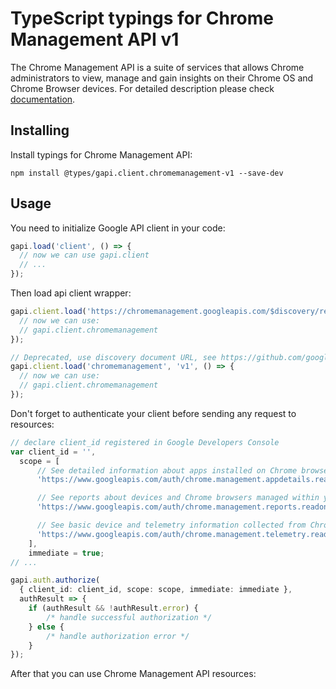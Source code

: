# TypeScript typings for Chrome Management API v1

The Chrome Management API is a suite of services that allows Chrome administrators to view, manage and gain insights on their Chrome OS and Chrome Browser devices.
For detailed description please check [documentation](http://developers.google.com/chrome/management/).

## Installing

Install typings for Chrome Management API:

```
npm install @types/gapi.client.chromemanagement-v1 --save-dev
```

## Usage

You need to initialize Google API client in your code:

```typescript
gapi.load('client', () => {
  // now we can use gapi.client
  // ...
});
```

Then load api client wrapper:

```typescript
gapi.client.load('https://chromemanagement.googleapis.com/$discovery/rest?version=v1', () => {
  // now we can use:
  // gapi.client.chromemanagement
});
```

```typescript
// Deprecated, use discovery document URL, see https://github.com/google/google-api-javascript-client/blob/master/docs/reference.md#----gapiclientloadname----version----callback--
gapi.client.load('chromemanagement', 'v1', () => {
  // now we can use:
  // gapi.client.chromemanagement
});
```

Don't forget to authenticate your client before sending any request to resources:

```typescript
// declare client_id registered in Google Developers Console
var client_id = '',
  scope = [
      // See detailed information about apps installed on Chrome browsers and devices managed by your organization
      'https://www.googleapis.com/auth/chrome.management.appdetails.readonly',

      // See reports about devices and Chrome browsers managed within your organization
      'https://www.googleapis.com/auth/chrome.management.reports.readonly',

      // See basic device and telemetry information collected from Chrome OS devices or users managed within your organization
      'https://www.googleapis.com/auth/chrome.management.telemetry.readonly',
    ],
    immediate = true;
// ...

gapi.auth.authorize(
  { client_id: client_id, scope: scope, immediate: immediate },
  authResult => {
    if (authResult && !authResult.error) {
        /* handle successful authorization */
    } else {
        /* handle authorization error */
    }
});
```

After that you can use Chrome Management API resources: <!-- TODO: make this work for multiple namespaces -->

```typescript
```
